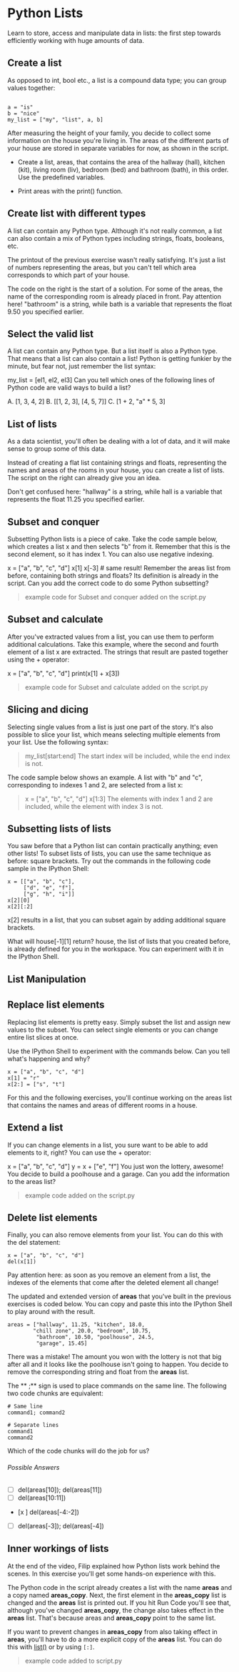 # Python Lists
Learn to store, access and manipulate data in lists: the first step towards efficiently working with huge amounts of data.


## Create a list
As opposed to int, bool etc., a list is a compound data type; you can group values together:

```

a = "is"
b = "nice"
my_list = ["my", "list", a, b]

```

After measuring the height of your family, you decide to collect some information on the house you're living in. The areas of the different parts of your house are stored in separate variables for now, as shown in the script.

 - Create a list, areas, that contains the area of the hallway (hall), kitchen (kit), living room (liv), bedroom (bed) and bathroom (bath), in this order. Use the predefined variables.

- Print areas with the print() function.

## Create list with different types
A list can contain any Python type. Although it's not really common, a list can also contain a mix of Python types including strings, floats, booleans, etc.

The printout of the previous exercise wasn't really satisfying. It's just a list of numbers representing the areas, but you can't tell which area corresponds to which part of your house.

The code on the right is the start of a solution. For some of the areas, the name of the corresponding room is already placed in front. Pay attention here! "bathroom" is a string, while bath is a variable that represents the float 9.50 you specified earlier.


## Select the valid list

A list can contain any Python type. But a list itself is also a Python type. That means that a list can also contain a list! Python is getting funkier by the minute, but fear not, just remember the list syntax:

my_list = [el1, el2, el3]
Can you tell which ones of the following lines of Python code are valid ways to build a list?

A. [1, 3, 4, 2] B. [[1, 2, 3], [4, 5, 7]] C. [1 + 2, "a" * 5, 3]

## List of lists
As a data scientist, you'll often be dealing with a lot of data, and it will make sense to group some of this data.

Instead of creating a flat list containing strings and floats, representing the names and areas of the rooms in your house, you can create a list of lists. The script on the right can already give you an idea.

Don't get confused here: "hallway" is a string, while hall is a variable that represents the float 11.25 you specified earlier.

## Subset and conquer
Subsetting Python lists is a piece of cake. Take the code sample below, which creates a list x and then selects "b" from it. Remember that this is the second element, so it has index 1. You can also use negative indexing.

x = ["a", "b", "c", "d"]
x[1]
x[-3] # same result!
Remember the areas list from before, containing both strings and floats? Its definition is already in the script. Can you add the correct code to do some Python subsetting?

 > example code for Subset and conquer added on the script.py

## Subset and calculate
After you've extracted values from a list, you can use them to perform additional calculations. Take this example, where the second and fourth element of a list x are extracted. The strings that result are pasted together using the + operator:

x = ["a", "b", "c", "d"]
print(x[1] + x[3])

 > example code for Subset and calculate  added on the script.py

## Slicing and dicing
Selecting single values from a list is just one part of the story. It's also possible to slice your list, which means selecting multiple elements from your list. Use the following syntax:

 > my_list[start:end]
The start index will be included, while the end index is not.

The code sample below shows an example. A list with "b" and "c", corresponding to indexes 1 and 2, are selected from a list x:

 > x = ["a", "b", "c", "d"]
 > x[1:3]
The elements with index 1 and 2 are included, while the element with index 3 is not.


## Subsetting lists of lists
You saw before that a Python list can contain practically anything; even other lists! To subset lists of lists, you can use the same technique as before: square brackets. Try out the commands in the following code sample in the IPython Shell:
```
x = [["a", "b", "c"],
     ["d", "e", "f"],
     ["g", "h", "i"]]
x[2][0]
x[2][:2]
```
x[2] results in a list, that you can subset again by adding additional square brackets.

What will house[-1][1] return? house, the list of lists that you created before, is already defined for you in the workspace. You can experiment with it in the IPython Shell.

## List Manipulation 
###### 
## Replace list elements
Replacing list elements is pretty easy. Simply subset the list and assign new values to the subset. You can select single elements or you can change entire list slices at once.

Use the IPython Shell to experiment with the commands below. Can you tell what's happening and why?
```
x = ["a", "b", "c", "d"]
x[1] = "r"
x[2:] = ["s", "t"]
```
For this and the following exercises, you'll continue working on the areas list that contains the names and areas of different rooms in a house.

## Extend a list
If you can change elements in a list, you sure want to be able to add elements to it, right? You can use the + operator:

x = ["a", "b", "c", "d"]
y = x + ["e", "f"]
You just won the lottery, awesome! You decide to build a poolhouse and a garage. Can you add the information to the areas list?
 > example code added on the script.py

## Delete list elements
Finally, you can also remove elements from your list. You can do this with the del statement:
```
x = ["a", "b", "c", "d"]
del(x[1])
```

Pay attention here: as soon as you remove an element from a list, the indexes of the elements that come after the deleted element all change!

The updated and extended version of **areas** that you've built in the previous exercises is coded below. You can copy and paste this into the IPython Shell to play around with the result.
```
areas = ["hallway", 11.25, "kitchen", 18.0,
        "chill zone", 20.0, "bedroom", 10.75,
         "bathroom", 10.50, "poolhouse", 24.5,
         "garage", 15.45]
```
There was a mistake! The amount you won with the lottery is not that big after all and it looks like the poolhouse isn't going to happen. You decide to remove the corresponding string and float from the **areas** list.

The ** ;** sign is used to place commands on the same line. The following two code chunks are equivalent:
```
# Same line
command1; command2

# Separate lines
command1
command2
```

Which of the code chunks will do the job for us?

###### Possible Answers
- [ ] del(areas[10]); del(areas[11])
- [ ] del(areas[10:11])
- [x ] del(areas[-4:-2])
- [ ] del(areas[-3]); del(areas[-4])

## Inner workings of lists
At the end of the video, Filip explained how Python lists work behind the scenes. In this exercise you'll get some hands-on experience with this.

The Python code in the script already creates a list with the name **areas** and a copy named **areas_copy**. Next, the first element in the **areas_copy** list is changed and the **areas** list is printed out. If you hit Run Code you'll see that, although you've changed **areas_copy**, the change also takes effect in the **areas** list. That's because areas and **areas_copy** point to the same list.

If you want to prevent changes in **areas_copy** from also taking effect in **areas**, you'll have to do a more explicit copy of the **areas** list. You can do this with [list()](https://docs.python.org/3/library/functions.html#func-list) or by using `[:]`.
 > example code added to script.py